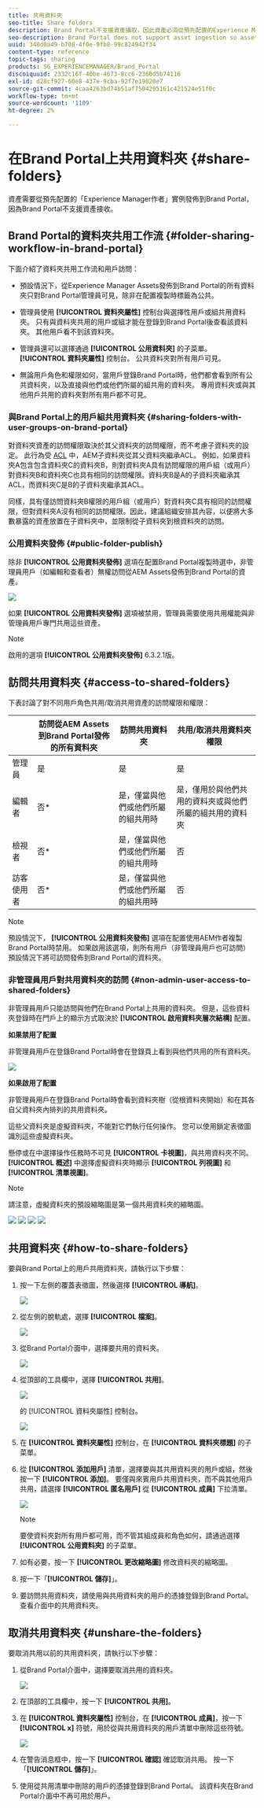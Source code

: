```yaml
---
title: 共用資料夾
seo-title: Share folders
description: Brand Portal不支援資產攝取，因此資產必須從預先配置的Experience Manager Assets作者實例發佈給Brand Portal。 非Brand Portal管理員用戶無法訪問已發佈的資產，除非在使用Experience Manager實例配置複製時進行了配置，並且需要與這些資產共用。
seo-description: Brand Portal does not support asset ingestion so assets must be published to Brand Portal from a pre-configured Experience Manager Assets Author instance. Published assets are not accessible to non-admin users of Brand Portal, unless configured while configuring replication with Experience Manager instance, and need to be shared with them.
uuid: 340d0a49-b708-4f0e-9fb8-99c824942f34
content-type: reference
topic-tags: sharing
products: SG_EXPERIENCEMANAGER/Brand_Portal
discoiquuid: 2332c16f-40be-4673-8cc6-2360d5b74116
exl-id: d28cf927-60e8-437e-9cba-92f7e19020e7
source-git-commit: 4caa4263bd74b51af7504295161c421524e51f0c
workflow-type: tm+mt
source-wordcount: '1109'
ht-degree: 2%

---
```


# 在Brand Portal上共用資料夾 {#share-folders}

資產需要從預先配置的「Experience Manager作者」實例發佈到Brand Portal，因為Brand Portal不支援資產接收。

## Brand Portal的資料夾共用工作流 {#folder-sharing-workflow-in-brand-portal}

下面介紹了資料夾共用工作流和用戶訪問：

* 預設情況下，從Experience Manager Assets發佈到Brand Portal的所有資料夾只對Brand Portal管理員可見，除非在配置複製時標籤為公共。
* 管理員使用 **[!UICONTROL 資料夾屬性]** 控制台與選擇性用戶或組共用資料夾。 只有與資料夾共用的用戶或組才能在登錄到Brand Portal後查看該資料夾。 其他用戶看不到該資料夾。
* 管理員還可以選擇通過 **[!UICONTROL 公用資料夾]** 的子菜單。 **[!UICONTROL 資料夾屬性]** 控制台。 公共資料夾對所有用戶可見。

* 無論用戶角色和權限如何，當用戶登錄Brand Portal時，他們都會看到所有公共資料夾，以及直接與他們或他們所屬的組共用的資料夾。 專用資料夾或與其他用戶共用的資料夾對所有用戶都不可見。

### 與Brand Portal上的用戶組共用資料夾 {#sharing-folders-with-user-groups-on-brand-portal}

對資料夾資產的訪問權限取決於其父資料夾的訪問權限，而不考慮子資料夾的設定。 此行為受 [ACL](https://experienceleague.adobe.com/docs/experience-manager-65/administering/security/security.html) 中，AEM子資料夾從其父資料夾繼承ACL。 例如，如果資料夾A包含包含資料夾C的資料夾B，則對資料夾A具有訪問權限的用戶組（或用戶）對資料夾B和資料夾C也具有相同的訪問權限。資料夾B是A的子資料夾繼承其ACL，而資料夾C是B的子資料夾繼承其ACL。

同樣，具有僅訪問資料夾B權限的用戶組（或用戶）對資料夾C具有相同的訪問權限，但對資料夾A沒有相同的訪問權限。因此，建議組織安排其內容，以便將大多數暴露的資產放置在子資料夾中，並限制從子資料夾到根資料夾的訪問。

### 公用資料夾發佈 {#public-folder-publish}

除非 **[!UICONTROL 公用資料夾發佈]** 選項在配置Brand Portal複製時選中，非管理員用戶（如編輯和查看者）無權訪問從AEM Assets發佈到Brand Portal的資產。

![](assets/assetbpreplication.png)

如果 **[!UICONTROL 公用資料夾發佈]** 選項被禁用，管理員需要使用共用權能與非管理員用戶專門共用這些資產。

>[!NOTE]
>
>啟用的選項 **[!UICONTROL 公用資料夾發佈]** 6.3.2.1版。

## 訪問共用資料夾 {#access-to-shared-folders}

下表討論了對不同用戶角色共用/取消共用資產的訪問權限和權限：

|  | 訪問從AEM Assets到Brand Portal發佈的所有資料夾 | 訪問共用資料夾 | 共用/取消共用資料夾權限 |
|---------------|-----------|-----------|------------|
| 管理員 | 是 | 是 | 是 |
| 編輯者 | 否* | 是，僅當與他們或他們所屬的組共用時 | 是，僅用於與他們共用的資料夾或與他們所屬的組共用的資料夾 |
| 檢視者 | 否* | 是，僅當與他們或他們所屬的組共用時 | 否 |
| 訪客使用者 | 否* | 是，僅當與他們或他們所屬的組共用時 | 否 |

>[!NOTE]
>
>預設情況下， **[!UICONTROL 公用資料夾發佈]** 選項在配置使用AEM作者複製Brand Portal時禁用。 如果啟用該選項，則所有用戶（非管理員用戶也可訪問）預設情況下將可訪問發佈到Brand Portal的資料夾。

### 非管理員用戶對共用資料夾的訪問 {#non-admin-user-access-to-shared-folders}

非管理員用戶只能訪問與他們在Brand Portal上共用的資料夾。 但是，這些資料夾登錄時在門戶上的顯示方式取決於 **[!UICONTROL 啟用資料夾層次結構]** 配置。

**如果禁用了配置**

非管理員用戶在登錄Brand Portal時會在登錄頁上看到與他們共用的所有資料夾。

![](assets/disabled-folder-hierarchy1-1.png)

**如果啟用了配置**

非管理員用戶在登錄Brand Portal時會看到資料夾樹（從根資料夾開始）和在其各自父資料夾內排列的共用資料夾。

這些父資料夾是虛擬資料夾，不能對它們執行任何操作。 您可以使用鎖定表徵圖識別這些虛擬資料夾。

懸停或在中選擇操作任務時不可見 **[!UICONTROL 卡視圖]**，與共用資料夾不同。 **[!UICONTROL 概述]** 中選擇虛擬資料夾時顯示 **[!UICONTROL 列視圖]** 和 **[!UICONTROL 清單視圖]**。

>[!NOTE]
>
>請注意，虛擬資料夾的預設縮略圖是第一個共用資料夾的縮略圖。

![](assets/enabled-hierarchy1-1.png) ![](assets/hierarchy1-nonadmin-1.png) ![](assets/hierarchy-nonadmin-1.png) ![](assets/hierarchy2-nonadmin-1.png)

## 共用資料夾 {#how-to-share-folders}

要與Brand Portal上的用戶共用資料夾，請執行以下步驟：

1. 按一下左側的覆蓋表徵圖，然後選擇 **[!UICONTROL 導航]**。

   ![](assets/selectorrail.png)

1. 從左側的脫軌處，選擇 **[!UICONTROL 檔案]**。

   ![](assets/access_files.png)

1. 從Brand Portal介面中，選擇要共用的資料夾。

   ![](assets/share-folders.png)

1. 從頂部的工具欄中，選擇 **[!UICONTROL 共用]**。

   ![](assets/share_icon.png)

   的 [!UICONTROL 資料夾屬性] 控制台。

   ![](assets/folder_properties.png)

1. 在 **[!UICONTROL 資料夾屬性]** 控制台，在 **[!UICONTROL 資料夾標題]** 的子菜單。
1. 從 **[!UICONTROL 添加用戶]** 清單，選擇要與其共用資料夾的用戶或組，然後按一下 **[!UICONTROL 添加]**。
要僅與來賓用戶共用資料夾，而不與其他用戶共用，請選擇 **[!UICONTROL 匿名用戶]** 從 **[!UICONTROL 成員]** 下拉清單。

   ![](assets/only-anonymous.png)

   >[!NOTE]
   >
   >要使資料夾對所有用戶都可用，而不管其組成員和角色如何，請通過選擇 **[!UICONTROL 公用資料夾]** 的子菜單。

1. 如有必要，按一下 **[!UICONTROL 更改縮略圖]** 修改資料夾的縮略圖。
1. 按一下「**[!UICONTROL 儲存]**」。

1. 要訪問共用資料夾，請使用與共用資料夾的用戶的憑據登錄到Brand Portal。 查看介面中的共用資料夾。

## 取消共用資料夾 {#unshare-the-folders}

要取消共用以前的共用資料夾，請執行以下步驟：

1. 從Brand Portal介面中，選擇要取消共用的資料夾。

   ![](assets/share-folders-1.png)

1. 在頂部的工具欄中，按一下 **[!UICONTROL 共用]**。
1. 在 **[!UICONTROL 資料夾屬性]** 控制台，在 **[!UICONTROL 成員]**，按一下 **[!UICONTROL x]** 符號，用於從與共用資料夾的用戶清單中刪除這些符號。

   ![](assets/folder_propertiesunshare.png)

1. 在警告消息框中，按一下 **[!UICONTROL 確認]** 確認取消共用。
按一下「**[!UICONTROL 儲存]**」。

1. 使用從共用清單中刪除的用戶的憑據登錄到Brand Portal。 該資料夾在Brand Portal介面中不再可用於用戶。
